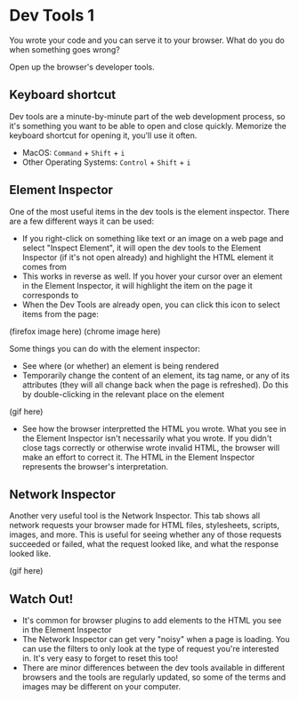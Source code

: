 # Dev Tools 1

You wrote your code and you can serve it to your browser. What do you do when something goes wrong?

Open up the browser's developer tools.

## Keyboard shortcut

Dev tools are a minute-by-minute part of the web development process, so it's something you want to be able to open and close quickly. Memorize the keyboard shortcut for opening it, you'll use it often.

* MacOS: `Command` + `Shift` + `i`
* Other Operating Systems: `Control` + `Shift` + `i`

## Element Inspector

One of the most useful items in the dev tools is the element inspector. There are a few different ways it can be used:

* If you right-click on something like text or an image on a web page and select "Inspect Element", it will open the dev tools to the Element Inspector (if it's not open already) and highlight the HTML element it comes from
* This works in reverse as well. If you hover your cursor over an element in the Element Inspector, it will highlight the item on the page it corresponds to
* When the Dev Tools are already open, you can click this icon to select items from the page:

(firefox image here)
(chrome image here)

Some things you can do with the element inspector:

* See where (or whether) an element is being rendered
* Temporarily change the content of an element, its tag name, or any of its attributes (they will all change back when the page is refreshed). Do this by double-clicking in the relevant place on the element

(gif here)

* See how the browser interpretted the HTML you wrote. What you see in the Element Inspector isn't necessarily what you wrote. If you didn't close tags correctly or otherwise wrote invalid HTML, the browser will make an effort to correct it. The HTML in the Element Inspector represents the browser's interpretation.

## Network Inspector

Another very useful tool is the Network Inspector. This tab shows all network requests your browser made for HTML files, stylesheets, scripts, images, and more. This is useful for seeing whether any of those requests succeeded or failed, what the request looked like, and what the response looked like.

(gif here)

## Watch Out!

* It's common for browser plugins to add elements to the HTML you see in the Element Inspector
* The Network Inspector can get very "noisy" when a page is loading. You can use the filters to only look at the type of request you're interested in. It's very easy to forget to reset this too!
* There are minor differences between the dev tools available in different browsers and the tools are regularly updated, so some of the terms and images may be different on your computer.
